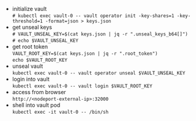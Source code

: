 - initialize vault    
`# kubectl exec vault-0 -- vault operator init -key-shares=1 -key-threshold=1 -format=json > keys.json`
- get unseal keys   
`# VAULT_UNSEAL_KEY=$(cat keys.json | jq -r ".unseal_keys_b64[]")`  
`# echo $VAULT_UNSEAL_KEY`  
- get root token   
`VAULT_ROOT_KEY=$(cat keys.json | jq -r ".root_token")`  
`echo $VAULT_ROOT_KEY`  
- unseal vault   
`kubectl exec vault-0 -- vault operator unseal $VAULT_UNSEAL_KEY`  
- login into vault  
`kubectl exec vault-0 -- vault login $VAULT_ROOT_KEY`  
- access from browser  
`http://<nodeport-external-ip>:32000`  
- shell into vault pod   
`kubectl exec -it vault-0 -- /bin/sh`  
